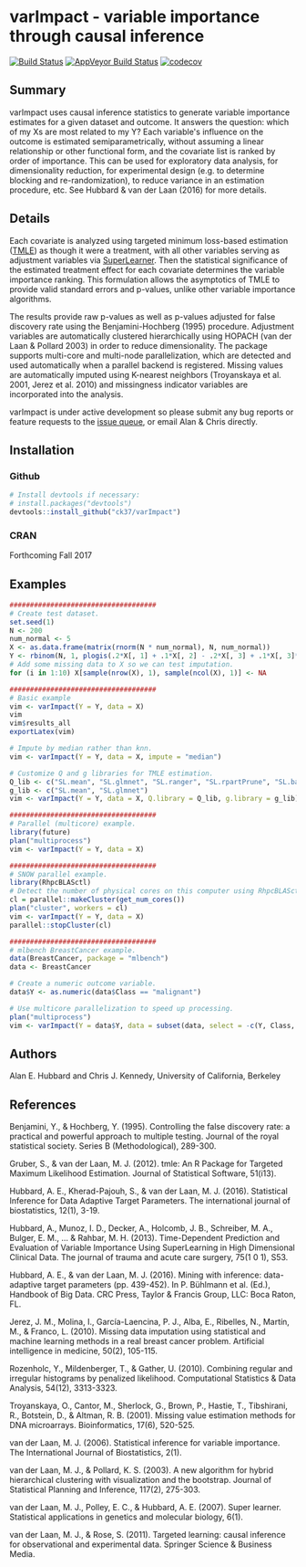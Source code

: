 # varImpact - variable importance through causal inference

[![Build Status](https://travis-ci.org/ck37/varImpact.svg?branch=master)](https://travis-ci.org/ck37/varImpact)
[![AppVeyor Build Status](https://ci.appveyor.com/api/projects/status/github/ck37/varImpact?branch=master&svg=true)](https://ci.appveyor.com/project/ck37/varImpact)
[![codecov](https://codecov.io/gh/ck37/varImpact/branch/master/graph/badge.svg)](https://codecov.io/gh/ck37/varImpact)

## Summary

varImpact uses causal inference statistics to generate variable importance estimates for a given dataset and outcome. It answers the question: which of my Xs are most related to my Y? Each variable's influence on the outcome is estimated semiparametrically, without assuming a linear relationship or other functional form, and the covariate list is ranked by order of importance. This can be used for exploratory data analysis, for dimensionality reduction, for experimental design (e.g. to determine blocking and re-randomization), to reduce variance in an estimation procedure, etc. See Hubbard & van der Laan (2016) for more details.

## Details

Each covariate is analyzed using targeted minimum loss-based estimation ([TMLE](https://cran.r-project.org/web/packages/tmle/index.html)) as though it were a treatment, with all other variables serving as adjustment variables via [SuperLearner](https://github.com/ecpolley/SuperLearner). Then the statistical significance of the estimated treatment effect for each covariate determines the variable importance ranking. This formulation allows the asymptotics of TMLE to provide valid standard errors and p-values, unlike other variable importance algorithms.

The results provide raw p-values as well as p-values adjusted for false discovery rate using the Benjamini-Hochberg (1995) procedure. Adjustment variables are automatically clustered hierarchically using HOPACH (van der Laan & Pollard 2003) in order to reduce dimensionality.  The package supports multi-core and multi-node parallelization, which are detected and used automatically when a parallel backend is registered. Missing values are automatically imputed using K-nearest neighbors (Troyanskaya et al. 2001, Jerez et al. 2010) and missingness indicator variables are incorporated into the analysis.

varImpact is under active development so please submit any bug reports or feature requests to the [issue queue](https://github.com/ck37/varImpact/issues), or email Alan & Chris directly.

## Installation

### Github

```r
# Install devtools if necessary:
# install.packages("devtools")
devtools::install_github("ck37/varImpact")
```

### CRAN

Forthcoming Fall 2017

## Examples

```r
####################################
# Create test dataset.
set.seed(1)
N <- 200
num_normal <- 5
X <- as.data.frame(matrix(rnorm(N * num_normal), N, num_normal))
Y <- rbinom(N, 1, plogis(.2*X[, 1] + .1*X[, 2] - .2*X[, 3] + .1*X[, 3]*X[, 4] - .2*abs(X[, 4])))
# Add some missing data to X so we can test imputation.
for (i in 1:10) X[sample(nrow(X), 1), sample(ncol(X), 1)] <- NA

####################################
# Basic example
vim <- varImpact(Y = Y, data = X)
vim
vim$results_all
exportLatex(vim)

# Impute by median rather than knn.
vim <- varImpact(Y = Y, data = X, impute = "median")

# Customize Q and g libraries for TMLE estimation.
Q_lib <- c("SL.mean", "SL.glmnet", "SL.ranger", "SL.rpartPrune", "SL.bayesglm")
g_lib <- c("SL.mean", "SL.glmnet")
vim <- varImpact(Y = Y, data = X, Q.library = Q_lib, g.library = g_lib)

####################################
# Parallel (multicore) example.
library(future)
plan("multiprocess")
vim <- varImpact(Y = Y, data = X)

####################################
# SNOW parallel example.
library(RhpcBLASctl)
# Detect the number of physical cores on this computer using RhpcBLASctl.
cl = parallel::makeCluster(get_num_cores())
plan("cluster", workers = cl)
vim <- varImpact(Y = Y, data = X)
parallel::stopCluster(cl)

####################################
# mlbench BreastCancer example.
data(BreastCancer, package = "mlbench")
data <- BreastCancer

# Create a numeric outcome variable.
data$Y <- as.numeric(data$Class == "malignant")

# Use multicore parallelization to speed up processing.
plan("multiprocess")
vim <- varImpact(Y = data$Y, data = subset(data, select = -c(Y, Class, Id)))

```

## Authors

Alan E. Hubbard and Chris J. Kennedy, University of California, Berkeley

## References

Benjamini, Y., & Hochberg, Y. (1995). Controlling the false discovery rate: a practical and powerful approach to multiple testing. Journal of the royal statistical society. Series B (Methodological), 289-300.

Gruber, S., & van der Laan, M. J. (2012). tmle: An R Package for Targeted Maximum Likelihood Estimation. Journal of Statistical Software, 51(i13).

Hubbard, A. E., Kherad-Pajouh, S., & van der Laan, M. J. (2016). Statistical Inference for Data Adaptive Target Parameters. The international journal of biostatistics, 12(1), 3-19.

Hubbard, A., Munoz, I. D., Decker, A., Holcomb, J. B., Schreiber, M. A., Bulger, E. M., ... & Rahbar, M. H. (2013). Time-Dependent Prediction and Evaluation of Variable Importance Using SuperLearning in High Dimensional Clinical Data. The journal of trauma and acute care surgery, 75(1 0 1), S53.

Hubbard, A. E., & van der Laan, M. J. (2016). Mining with inference: data-adaptive target parameters (pp. 439-452). In P. Bühlmann et al. (Ed.), Handbook of Big Data. CRC Press, Taylor & Francis Group, LLC: Boca Raton, FL.

Jerez, J. M., Molina, I., García-Laencina, P. J., Alba, E., Ribelles, N., Martín, M., & Franco, L. (2010). Missing data imputation using statistical and machine learning methods in a real breast cancer problem. Artificial intelligence in medicine, 50(2), 105-115.

Rozenholc, Y., Mildenberger, T., & Gather, U. (2010). Combining regular and irregular histograms by penalized likelihood. Computational Statistics & Data Analysis, 54(12), 3313-3323.

Troyanskaya, O., Cantor, M., Sherlock, G., Brown, P., Hastie, T., Tibshirani, R., Botstein, D., & Altman, R. B. (2001). Missing value estimation methods for DNA microarrays. Bioinformatics, 17(6), 520-525.

van der Laan, M. J. (2006). Statistical inference for variable importance. The International Journal of Biostatistics, 2(1).

van der Laan, M. J., & Pollard, K. S. (2003). A new algorithm for hybrid hierarchical clustering with visualization and the bootstrap. Journal of Statistical Planning and Inference, 117(2), 275-303.

van der Laan, M. J., Polley, E. C., & Hubbard, A. E. (2007). Super learner. Statistical applications in genetics and molecular biology, 6(1).

van der Laan, M. J., & Rose, S. (2011). Targeted learning: causal inference for observational and experimental data. Springer Science & Business Media.
